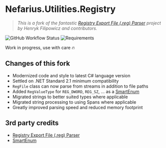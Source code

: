 # Nefarius.Utilities.Registry

> *This is a fork of the fantastic [Registry Export File (.reg) Parser](https://www.codeproject.com/Tips/125573/Registry-Export-File-reg-Parser) project by Henryk Filipowicz and contributors.*

![GitHub Workflow Status](https://img.shields.io/github/actions/workflow/status/nefarius/Nefarius.Utilities.Registry/dotnet.yml) ![Requirements](https://img.shields.io/badge/Requires-.NET%20Standard%202.1-blue.svg)

Work in progress, use with care 🔥

## Changes of this fork

- Modernized code and style to latest C# language version
- Settled on .NET Standard 2.1 minimum compatibility
- `RegFile` class can now parse from streams in addition to file paths
- Added `RegValueType` for `REG_DWORD`, `REG_SZ`, ... as a [SmartEnum](https://github.com/ardalis/SmartEnum)
- Migrated strings to better suited types where applicable
- Migrated string processing to using Spans where applicable
- Greatly improved parsing speed and reduced memory footprint

## 3rd party credits

- [Registry Export File (.reg) Parser](https://www.codeproject.com/Tips/125573/Registry-Export-File-reg-Parser)
- [SmartEnum](https://github.com/ardalis/SmartEnum)
